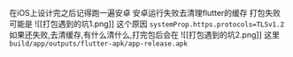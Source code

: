 在iOS上设计完之后记得跑一遍安卓
安卓运行失败去清理flutter的缓存
打包失败可能是
![[打包遇到的坑1.png]]
这个原因
`systemProp.https.protocols=TLSv1.2`
如果还失败,去清缓存,有什么清什么,打完包后会在
![[打包遇到的坑2.png]]
这里`build/app/outputs/flutter-apk/app-release.apk`
